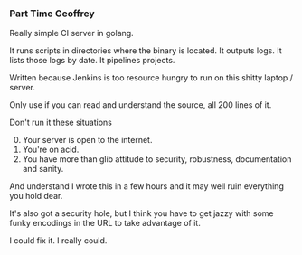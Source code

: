 ### Part Time Geoffrey 

Really simple CI server in golang. 

It runs scripts in directories where the binary is located. It outputs logs. It lists those logs by date. It pipelines projects.

Written because Jenkins is too resource hungry to run on this shitty laptop / server.

Only use if you can read and understand the source, all 200 lines of it.

Don't run it these situations

0. Your server is open to the internet.
0. You're on acid.
0. You have more than glib attitude to security, robustness, documentation and sanity.

And understand I wrote this in a few hours and it may well ruin everything you hold dear.

It's also got a security hole, but I think you have to get jazzy with some funky encodings in the URL to take advantage of it. 

I could fix it. I really could.
